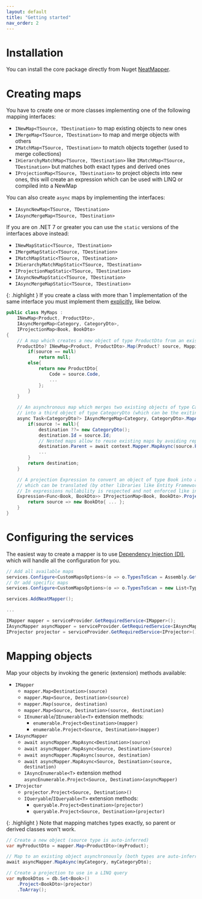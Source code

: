 ```yaml
---
layout: default
title: "Getting started"
nav_order: 2
---
```


# Installation

You can install the core package directly from Nuget [NeatMapper](https://www.nuget.org/packages/NeatMapper).

# Creating maps

You have to create one or more classes implementing one of the following mapping interfaces:
- `INewMap<TSource, TDestination>` to map existing objects to new ones
- `IMergeMap<TSource, TDestination>` to map and merge objects with others
- `IMatchMap<TSource, TDestination>` to match objects together (used to merge collections)
- `IHierarchyMatchMap<TSource, TDestination>` like `IMatchMap<TSource, TDestination>` but matches both exact types and derived ones
- `IProjectionMap<TSource, TDestination>` to project objects into new ones, this will create an expression which can be used with LINQ or compiled into a NewMap

You can also create `async` maps by implementing the interfaces:
- `IAsyncNewMap<TSource, TDestination>`
- `IAsyncMergeMap<TSource, TDestination>`

If you are on .NET 7 or greater you can use the `static` versions of the interfaces above instead:
- `INewMapStatic<TSource, TDestination>`
- `IMergeMapStatic<TSource, TDestination>`
- `IMatchMapStatic<TSource, TDestination>`
- `IHierarchyMatchMapStatic<TSource, TDestination>`
- `IProjectionMapStatic<TSource, TDestination>`
- `IAsyncNewMapStatic<TSource, TDestination>`
- `IAsyncMergeMapStatic<TSource, TDestination>`

{: .highlight }
If you create a class with more than 1 implementation of the same interface you must implement them [explicitly](https://learn.microsoft.com/en-us/dotnet/csharp/programming-guide/interfaces/explicit-interface-implementation), like below.

```csharp
public class MyMaps :
	INewMap<Product, ProductDto>,
	IAsyncMergeMap<Category, CategoryDto>,
	IProjectionMap<Book, BookDto>
{
	// A map which creates a new object of type ProductDto from an existing object of type Product
	ProductDto? INewMap<Product, ProductDto>.Map(Product? source, MappingContext context){
		if(source == null)
			return null;
		else{
			return new ProductDto{
				Code = source.Code,
				...
			};
		}
	}

	// An asynchronous map which merges two existing objects of type Category and CategoryDto
	// into a third object of type CategoryDto (which can be the exiting object or a mix of the two)
	async Task<CategoryDto?> IAsyncMergeMap<Category, CategoryDto>.MapAsync(Category? source, CategoryDto? destination, AsyncMappingContext context){
		if(source != null){
			destination ??= new CategoryDto();
			destination.Id = source.Id;
			// Nested maps allow to reuse existing maps by avoiding repeating code
			destination.Parent = await context.Mapper.MapAsync(source.Parent, destination.Parent, context.CancellationToken);
			...
		}
		return destination;
	}

	// A projection Expression to convert an object of type Book into an object of type BookDto,
	// which can be translated (by other libraries like Entity Framework) or compiled into delegates.
	// In expressions nullability is respected and not enforced like in maps
	Expression<Func<Book, BookDto>> IProjectionMap<Book, BookDto>.Project(ProjectionContext context){
		return source => new BookDto{ ... };
	}
}
```

# Configuring the services

The easiest way to create a mapper is to use [Dependency Injection (DI)](https://learn.microsoft.com/en-us/dotnet/core/extensions/dependency-injection), which will handle all the configuration for you.

```csharp
// Add all available maps
services.Configure<CustomMapsOptions>(o => o.TypesToScan = Assembly.GetExecutingAssembly().GetTypes().ToList() );
// Or add specific maps
services.Configure<CustomMapsOptions>(o => o.TypesToScan = new List<Type>{ typeof(MyMaps), ... });

services.AddNeatMapper();

...

IMapper mapper = serviceProvider.GetRequiredService<IMapper>();
IAsyncMapper asyncMapper = serviceProvider.GetRequiredService<IAsyncMapper>();
IProjector projector = serviceProvider.GetRequiredService<IProjector>();
```

# Mapping objects

Map your objects by invoking the generic (extension) methods available:
- `IMapper`
  - `mapper.Map<Destination>(source)`
  - `mapper.Map<Source, Destination>(source)`
  - `mapper.Map(source, destination)`
  - `mapper.Map<Source, Destination>(source, destination)`
  - `IEnumerable`/`IEnumerable<T>` extension methods:
    - `enumerable.Project<Destination>(mapper)`
	- `enumerable.Project<Source, Destination>(mapper)`
- `IAsyncMapper`
  - `await asyncMapper.MapAsync<Destination>(source)`
  - `await asyncMapper.MapAsync<Source, Destination>(source)`
  - `await asyncMapper.MapAsync(source, destination)`
  - `await asyncMapper.MapAsync<Source, Destination>(source, destination)`
  - `IAsyncEnumerable<T>` extension method `asyncEnumerable.Project<Source, Destination>(asyncMapper)`
- `IProjector`
  - `projector.Project<Source, Destination>()`
  - `IQueryable`/`IQueryable<T>` extension methods:
    - `queryable.Project<Destination>(projector)`
    - `queryable.Project<Source, Destination>(projector)`

{: .highlight }
Note that mapping matches types exactly, so parent or derived classes won't work.

```csharp
// Create a new object (source type is auto-inferred)
var myProductDto = mapper.Map<ProductDto>(myProduct);

// Map to an existing object asynchronously (both types are auto-inferred)
await asyncMapper.MapAsync(myCategory, myCategoryDto);

// Create a projection to use in a LINQ query
var myBookDtos = db.Set<Book>()
	.Project<BookDto>(projector)
	.ToArray();
```
